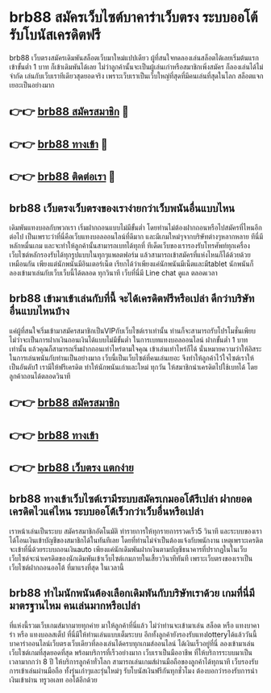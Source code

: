 # brb88 สมัครเว็บไซต์บาคาร่าเว็บตรง ระบบออโต้ รับโบนัสเครดิตฟรี

brb88 เว็บตรงสมัครเดิมพันสล็อตเว็บมาใหม่แปปเดียว ผู้ที่สนใจทดลองเล่นสล็อตได้เลยเริ่มต้นแรกเข้าขั้นต่ำ 1 บาท ก็เข้าเดิมพันได้เลย ไม่ว่าลูกค้านั้นจะเป็นผู้เล่นเก่าหรือสมาชิกเพิ่งสมัคร ก็ลองเล่นได้ไม่จำกัด เล่นกับเว็บเราทีเดียวสุดยอดจริง เพราะเว็บเราเป็นเว็บใหญ่ที่สุดที่มีคนเล่นที่สุดในโลก สล็อตแจกเยอะเป็นอย่างมาก

## 👉👉 [brb88 สมัครสมาชิก](https://bit.ly/3Ckzg5n) 🎰
## 👉👉 [brb88 ทางเข้า](https://bit.ly/3Ckzg5n) 🎰
## 👉👉 [brb88 ติดต่อเรา](https://bit.ly/3Ckzg5n) 🎰

## brb88 เว็บตรงเว็บตรงของเราง่ายกว่าเว็บพนันอื่นแบบไหน
เดิมพันแทงบอลกับพวกเรา เริ่มฝากถอนแบบไม่มีขั้นต่ำ โดยท่านไม่ต้องฝากถอนหรือไปสมัครที่ไหนอีกต่อไป เป็นเพราะว่าที่นี่คือเว็บแทงบอลออนไลน์ที่ดีมาก และมีเกมใหม่ๆจากบริษัทต่างๆหลากหลาย ทีนี่มีหลักหมื่นเกม และจะทำให้ลูกค้านั้นสามารถเบทได้ทุกที่ ทีเด็ดเว็บของเรารองรับโทรศัพท์ทุกเครื่อง เว็บไซต์หลักรองรับได้ทุกรูปแบบในทุกๆแพลตฟอร์ม แล้วสามารถเข้าสมัครที่แห่งไหนก็ได้ด้วยด้วยเหมือนกัน เพียงแต่นักพนันมีอินเตอร์เน็ต เรียกได้ว่าเพียงแค่นักพนันมีเน็ตและมีtablet นักพนันก็ลองเข้ามาเล่นกับเว็บเว็บนี้ได้ตลอด ทุกวินาที เว็บที่นี่มี Line chat ดูแล ตลอดเวลา

## brb88 เข้ามาเข้าเล่นกับที่นี้ จะได้เครดิตฟรีหรือเปล่า ดีกว่าบริษัทอื่นแบบไหนบ้าง
แค่ผู้ที่สนใจเริ่มเข้ามาสมัครสมาชิกเป็นVIPกับเว็บไซต์เราเท่านั้น ท่านก็จะสามารถรับโปรโมชั่นเพียบ ไม่ว่าจะเป็นการฝากเงินถอนเงินได้แบบไม่มีขั้นต่ำ ในการเบทแทงบอลออนไลน์ ฝากขั้นต่ำ 1 บาทเท่านั้น แล้วคุณก็สามารถเริ่มฝากถอนเท่าไหร่ตามใจคุณ เข้าเล่นเท่าไหร่ก็ได้ นั่นหมายความว่าให้อิสระในการเล่นพนันกับท่านเป็นอย่างมาก เว็บนี้เป็นเว็บไซต์ที่คนเล่นเยอะ จึงทำให้ลูกค้าไว้ใจไซต์เราให้เป็นอันดับ1 เรามีให้ฟรีเครดิต ทำให้นักพนันเก่าและใหม่ ทุกวัน ให้สมาชิกนำเครดิตไปใช้เบทได้ โดยลูกค้าถอนได้ตลอดวินาที

## 👉👉 [brb88 สมัครสมาชิก](https://bit.ly/3Ckzg5n)
## 👉👉 [brb88 ทางเข้า](https://bit.ly/3Ckzg5n)
## 👉👉 [brb88 เว็บตรง แตกง่าย](https://bit.ly/3Ckzg5n)

## brb88 ทางเข้าเว็บไซต์เรามีระบบสมัครเกมออโต้รึเปล่า ฝากยอดเครดิตไวแค่ไหน ระบบออโต้เร็วกว่าเว็บอื่นหรือเปล่า
เราหน้าเล่นเป็นระบบ สมัครสมาชิกอัตโนมัติ ทำรายการให้ทุกรายการรวดเร็ว5 วินาที และระบบของเราได้โอนเงินเข้าบัญชีของสมาชิกได้ในทันทีเลย โดยที่ท่านไม่จำเป็นต้องแจ้งกับพนักงาน เหตุเพราะเครดิตจะเข้าที่นี่ด้วยระบบถอนเงินauto เพียงแค่นักเดิมพันฝากเงินตามบัญชีธนาคารที่ปรากฏในในเว็บ เว็บไซต์จะนำเครดิตของนักเดิมพันเข้าเว็บไซต์เกมภายในเสี้ยววินาทีทันที เพราะเว็บตรงของเราเป็นเว็บไซต์ฝากถอนออโต้ ที่มาแรงที่สุด ในเวลานี้

## brb88 ทำไมนักพนันต้องเลือกเดิมพันกับบริษัทเราด้วย เกมที่นี่มีมาตรฐานไหม คนเล่นมากหรือเปล่า
ที่แห่งนี้รวมเว็บเกมส์มากมายทุกค่าย มาให้ลูกค้าที่นี่แล้ว ไม่ว่าท่านจะเข้ามาเล่น สล็อต หรือ แทงบาคาร่า หรือ แทงบอลสเต็ป ที่นี่มีให้ท่านเล่นแบบเต็มระบบ อีกทั้งลูกค้ายังรองรับแทงlotteryได้แล้ววันนี้ บาคาร่าออนไลน์เว็บตรงเว็บเดียวที่ลองเล่นได้ครบทุกเกมส์ออนไลน์ ได้เงินเร็วอยู่ที่นี่ ลองเข้ามาเล่นเว็บไซต์เกมที่สุดยอดที่สุด พร้อมบริการที่เร็วอย่างมาก เว็บเราเป็นมืออาชีพ ที่ให้บริการระบบมาเป็นเวลามากกว่า 8 ปี ให้บริการลูกค้าทั่วโลก สามารถเล่นเกมส์ผ่านมือถือของลูกค้าได้ทุกนาที เว็บรองรับการเข้าเล่นผ่านมือถือ ทั้งรุ่นเก่าๆและรุ่นใหม่ๆ รับโบนัสเงินฟรีกันทุกชั่วโมง ต้องบอกว่ารองรับการนำเงินเข้าผ่าน ทรูวอเลท ออโต้อีกด้วย
